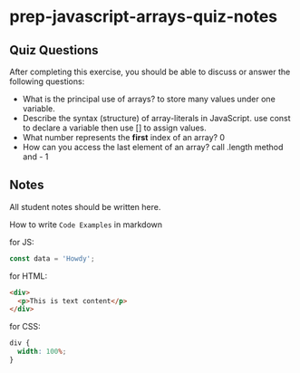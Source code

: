 # prep-javascript-arrays-quiz-notes

## Quiz Questions

After completing this exercise, you should be able to discuss or answer the following questions:

- What is the principal use of arrays?
  to store many values under one variable.
- Describe the syntax (structure) of array-literals in JavaScript.
  use const to declare a variable then use [] to assign values.
- What number represents the **first** index of an array?
  0
- How can you access the last element of an array?
  call .length method and - 1

## Notes

All student notes should be written here.

How to write `Code Examples` in markdown

for JS:

```javascript
const data = 'Howdy';
```

for HTML:

```html
<div>
  <p>This is text content</p>
</div>
```

for CSS:

```css
div {
  width: 100%;
}
```
